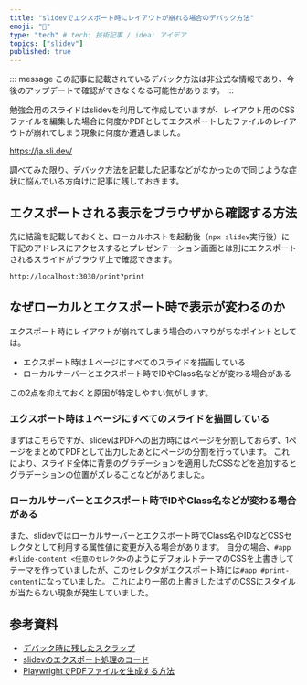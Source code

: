 ```yaml
---
title: "slidevでエクスポート時にレイアウトが崩れる場合のデバック方法"
emoji: "🔎"
type: "tech" # tech: 技術記事 / idea: アイデア
topics: ["slidev"]
published: true
---
```


::: message
この記事に記載されているデバック方法は非公式な情報であり、今後のアップデートで確認ができなくなる可能性があります。
:::

勉強会用のスライドはslidevを利用して作成していますが、レイアウト用のCSSファイルを編集した場合に何度かPDFとしてエクスポートしたファイルのレイアウトが崩れてしまう現象に何度か遭遇しました。

https://ja.sli.dev/

調べてみた限り、デバック方法を記載した記事などがなかったので同じような症状に悩んでいる方向けに記事に残しておきます。

## エクスポートされる表示をブラウザから確認する方法

先に結論を記載しておくと、ローカルホストを起動後（`npx slidev`実行後）に下記のアドレスにアクセスするとプレゼンテーション画面とは別にエクスポートされるスライドがブラウザ上で確認できます。

```txt
http://localhost:3030/print?print
```

## なぜローカルとエクスポート時で表示が変わるのか

エクスポート時にレイアウトが崩れてしまう場合のハマりがちなポイントとしては。

- エクスポート時は１ページにすべてのスライドを描画している
- ローカルサーバーとエクスポート時でIDやClass名などが変わる場合がある

この2点を抑えておくと原因が特定しやすい気がします。

### エクスポート時は１ページにすべてのスライドを描画している

まずはこちらですが、slidevはPDFへの出力時にはページを分割しておらず、1ページをまとめてPDFとして出力したあとにページの分割を行っています。
これにより、スライド全体に背景のグラデーションを適用したCSSなどを追加するとグラデーションの位置がズレることなどがありました。

### ローカルサーバーとエクスポート時でIDやClass名などが変わる場合がある

また、slidevではローカルサーバーとエクスポート時でClass名やIDなどCSSセレクタとして利用する属性値に変更が入る場合があります。
自分の場合、`#app #slide-content <任意のセレクタ>`のようにデフォルトテーマのCSSを上書きしてテーマを作っていましたが、このセレクタがエクスポート時には`#app #print-content`になっていました。
これにより一部の上書きしたはずのCSSにスタイルが当たらない現象が発生していました。

## 参考資料

- [デバック時に残したスクラップ](https://zenn.dev/ken7253/scraps/38129ef7d9928a)
- [slidevのエクスポート処理のコード](https://github.com/slidevjs/slidev/blob/main/packages/slidev/node/export.ts#L147-L430)
- [PlaywrightでPDFファイルを生成する方法](https://dev.to/checkly/generating-PDFs-invoices-manuals-and-more-from-web-pages-using-puppeteer-playwright-3l07)
